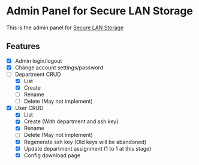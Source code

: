 Admin Panel for Secure LAN Storage
==
This is the admin panel for [Secure LAN Storage](https://github.com/phwoolcon/docker-utils/tree/lan-storage)

## Features
* [x] Admin login/logout
* [x] Change account settings/password
* [ ] Department CRUD
    - [x] List
    - [x] Create
    - [ ] Rename
    - [ ] Delete (May not implement)
* [x] User CRUD
    - [x] List
    - [x] Create (With department and ssh key)
    - [x] Rename
    - [ ] Delete (May not implement)
    - [x] Regenerate ssh key (Old keys will be abandoned)
    - [x] Update department assignment (1 to 1 at this stage)
    - [x] Config download page
